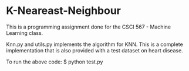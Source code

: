 # K-Neareast-Neighbour
This is a programming assignment done for the CSCI 567 - Machine Learning class.

Knn.py and utils.py implements the algorithm for KNN. This is a complete implementation that is also provided with a test dataset on heart disease.

To run the above code: 
$ python test.py



